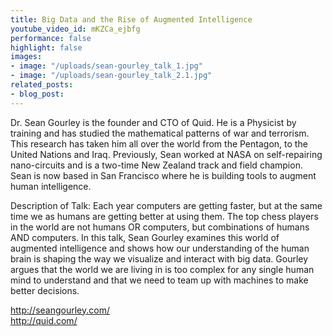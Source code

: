 ```yaml
---
title: Big Data and the Rise of Augmented Intelligence
youtube_video_id: mKZCa_ejbfg
performance: false
highlight: false
images:
- image: "/uploads/sean-gourley_talk_1.jpg"
- image: "/uploads/sean-gourley_talk_2.1.jpg"
related_posts:
- blog_post: 
---
```


Dr. Sean Gourley is the founder and CTO of Quid. He is a Physicist by training and has studied the mathematical patterns of war and terrorism. This research has taken him all over the world from the Pentagon, to the United Nations and Iraq. Previously, Sean worked at NASA on self-repairing nano-circuits and is a two-time New Zealand track and field champion. Sean is now based in San Francisco where he is building tools to augment human intelligence.

Description of Talk: Each year computers are getting faster, but at the same time we as humans are getting better at using them. The top chess players in the world are not humans OR computers, but combinations of humans AND computers. In this talk, Sean Gourley examines this world of augmented intelligence and shows how our understanding of the human brain is shaping the way we visualize and interact with big data. Gourley argues that the world we are living in is too complex for any single human mind to understand and that we need to team up with machines to make better decisions.

http://seangourley.com/<br>http://quid.com/